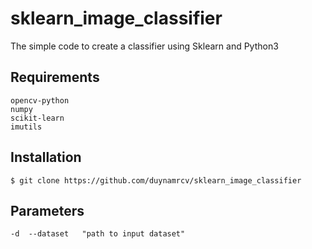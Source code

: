 # sklearn_image_classifier
The simple code to create a classifier using Sklearn and Python3
## Requirements
```
opencv-python
numpy
scikit-learn
imutils
```
## Installation
```
$ git clone https://github.com/duynamrcv/sklearn_image_classifier
```

## Parameters
```
-d  --dataset   "path to input dataset"
```
